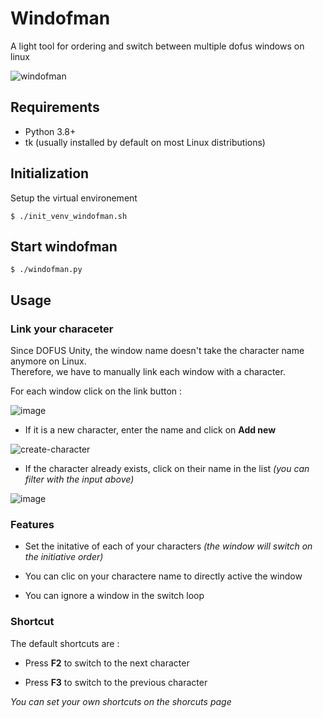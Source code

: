# Windofman

A light tool for ordering and switch between multiple dofus windows on linux

![windofman](https://github.com/user-attachments/assets/2327fca9-e038-4a5a-ac7e-51f14629bb58)


## Requirements

- Python 3.8+
- tk (usually installed by default on most Linux distributions)

## Initialization

Setup the virtual environement

```
$ ./init_venv_windofman.sh
```

## Start windofman

```
$ ./windofman.py
```

## Usage

### Link your characeter

Since DOFUS Unity, the window name doesn't take the character name anymore on Linux.  
Therefore, we have to manually link each window with a character.

For each window click on the link button :

![image](https://github.com/user-attachments/assets/16b8e95a-b966-44d8-a0e7-581a7d44ea3f)

- If it is a new character, enter the name and click on **Add new**
  
![create-character](https://github.com/user-attachments/assets/7478c6cd-ef58-4c09-b520-dea79a45c412)

- If the character already exists, click on their name in the list *(you can filter with the input above)*
  
![image](https://github.com/user-attachments/assets/9a75eeee-8035-4e0d-8b06-5d64fd8c0148)

### Features

- Set the initative of each of your characters *(the window will switch on the initiative order)*

- You can clic on your charactere name to directly active the window

- You can ignore a window in the switch loop

### Shortcut
The default shortcuts are :  

- Press **F2** to switch to the next character

- Press **F3** to switch to the previous character  

*You can set your own shortcuts on the shorcuts page*
